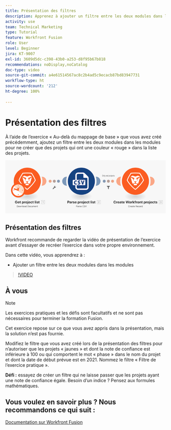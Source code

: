 ```yaml
---
title: Présentation des filtres
description: Apprenez à ajouter un filtre entre les deux modules dans les modules dans  [!DNL Adobe Workfront Fusion].
activity: use
team: Technical Marketing
type: Tutorial
feature: Workfront Fusion
role: User
level: Beginner
jira: KT-9007
exl-id: 3609d5dc-c398-43b0-a253-d8f95b67b818
recommendations: noDisplay,noCatalog
doc-type: video
source-git-commit: a4e61514567ac8c2b4ad5c9ecacb87bd83947731
workflow-type: ht
source-wordcount: '212'
ht-degree: 100%

---
```


# Présentation des filtres

À l’aide de l’exercice « Au-delà du mappage de base » que vous avez créé précédemment, ajoutez un filtre entre les deux modules dans les modules pour ne créer que des projets qui ont une couleur « rouge » dans la liste des projets.

![Image du scénario Fusion](assets/understand-the-basics-2.png)

## Présentation des filtres

Workfront recommande de regarder la vidéo de présentation de l’exercice avant d’essayer de recréer l’exercice dans votre propre environnement.

Dans cette vidéo, vous apprendrez à :

* Ajouter un filtre entre les deux modules dans les modules

>[!VIDEO](https://video.tv.adobe.com/v/335266/?quality=12&learn=on)


## À vous

>[!NOTE]
>
>Les exercices pratiques et les défis sont facultatifs et ne sont pas nécessaires pour terminer la formation Fusion.

Cet exercice repose sur ce que vous avez appris dans la présentation, mais la solution n’est pas fournie.

Modifiez le filtre que vous avez créé lors de la présentation des filtres pour n’autoriser que les projets « jaunes » et dont la note de confiance est inférieure à 100 ou qui comportent le mot « phase » dans le nom du projet et dont la date de début prévue est en 2021. Nommez le filtre « Filtre de l’exercice pratique ».

**Défi :** essayez de créer un filtre qui ne laisse passer que les projets ayant une note de confiance égale. Besoin d’un indice ? Pensez aux formules mathématiques.

## Vous voulez en savoir plus ? Nous recommandons ce qui suit :

[Documentation sur Workfront Fusion](https://experienceleague.adobe.com/docs/workfront/using/adobe-workfront-fusion/workfront-fusion-2.html?lang=fr)
